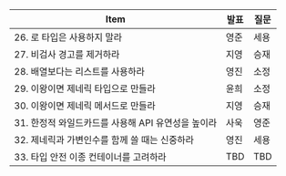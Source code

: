 | Item                            | 발표  | 질문  |
|---------------------------------|-----|-----|
| 26. 로 타입은 사용하지 말라               | 영준  | 세용  |
| 27. 비검사 경고를 제거하라                | 지영  | 승재  |
| 28. 배열보다는 리스트를 사용하라             | 영진  | 소정  |
| 29. 이왕이면 제네릭 타입으로 만들라           | 윤희  | 소정  |
| 30. 이왕이면 제네릭 메서드로 만들라           | 지영  | 승재  |
| 31. 한정적 와일드카드를 사용해 API 유연성을 높이라 | 사욱  | 영준  |
| 32. 제네릭과 가변인수를 함께 쓸 때는 신중하라     | 영진  | 세용  |
| 33. 타입 안전 이종 컨테이너를 고려하라         | TBD | TBD |
